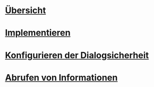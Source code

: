 # [Übersicht](event-notifications.md)  
# [Implementieren](implement-event-notifications.md)  
# [Konfigurieren der Dialogsicherheit](configure-dialog-security-for-event-notifications.md)  
# [Abrufen von Informationen](get-information-about-event-notifications.md)  
